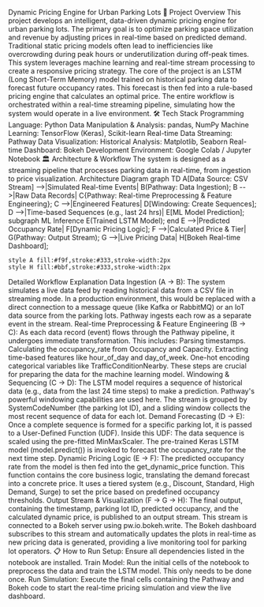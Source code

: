 Dynamic Pricing Engine for Urban Parking Lots
🚀 Project Overview
This project develops an intelligent, data-driven dynamic pricing engine for urban parking lots. The primary goal is to optimize parking space utilization and revenue by adjusting prices in real-time based on predicted demand. Traditional static pricing models often lead to inefficiencies like overcrowding during peak hours or underutilization during off-peak times. This system leverages machine learning and real-time stream processing to create a responsive pricing strategy.
The core of the project is an LSTM (Long Short-Term Memory) model trained on historical parking data to forecast future occupancy rates. This forecast is then fed into a rule-based pricing engine that calculates an optimal price. The entire workflow is orchestrated within a real-time streaming pipeline, simulating how the system would operate in a live environment.
🛠️ Tech Stack
Programming Language: Python
Data Manipulation & Analysis: pandas, NumPy
Machine Learning: TensorFlow (Keras), Scikit-learn
Real-time Data Streaming: Pathway
Data Visualization:
Historical Analysis: Matplotlib, Seaborn
Real-time Dashboard: Bokeh
Development Environment: Google Colab / Jupyter Notebook
🏛️ Architecture & Workflow
The system is designed as a streaming pipeline that processes parking data in real-time, from ingestion to price visualization.
Architecture Diagram
graph TD
    A[Data Source: CSV Stream] -->|Simulated Real-time Events| B(Pathway: Data Ingestion);
    B -->|Raw Data Records| C{Pathway: Real-time Preprocessing & Feature Engineering};
    C -->|Engineered Features| D[Windowing: Create Sequences];
    D -->|Time-based Sequences (e.g., last 24 hrs)| E[ML Model Prediction];
    subgraph ML Inference
        E(Trained LSTM Model);
    end
    E -->|Predicted Occupancy Rate| F[Dynamic Pricing Logic];
    F -->|Calculated Price & Tier| G(Pathway: Output Stream);
    G -->|Live Pricing Data| H[Bokeh Real-time Dashboard];

    style A fill:#f9f,stroke:#333,stroke-width:2px
    style H fill:#bbf,stroke:#333,stroke-width:2px


Detailed Workflow Explanation
Data Ingestion (A -> B):
The system simulates a live data feed by reading historical data from a CSV file in streaming mode. In a production environment, this would be replaced with a direct connection to a message queue (like Kafka or RabbitMQ) or an IoT data source from the parking lots. Pathway ingests each row as a separate event in the stream.
Real-time Preprocessing & Feature Engineering (B -> C):
As each data record (event) flows through the Pathway pipeline, it undergoes immediate transformation. This includes:
Parsing timestamps.
Calculating the occupancy_rate from Occupancy and Capacity.
Extracting time-based features like hour_of_day and day_of_week.
One-hot encoding categorical variables like TrafficConditionNearby.
These steps are crucial for preparing the data for the machine learning model.
Windowing & Sequencing (C -> D):
The LSTM model requires a sequence of historical data (e.g., data from the last 24 time steps) to make a prediction. Pathway's powerful windowing capabilities are used here. The stream is grouped by SystemCodeNumber (the parking lot ID), and a sliding window collects the most recent sequence of data for each lot.
Demand Forecasting (D -> E):
Once a complete sequence is formed for a specific parking lot, it is passed to a User-Defined Function (UDF). Inside this UDF:
The data sequence is scaled using the pre-fitted MinMaxScaler.
The pre-trained Keras LSTM model (model.predict()) is invoked to forecast the occupancy_rate for the next time step.
Dynamic Pricing Logic (E -> F):
The predicted occupancy rate from the model is then fed into the get_dynamic_price function. This function contains the core business logic, translating the demand forecast into a concrete price. It uses a tiered system (e.g., Discount, Standard, High Demand, Surge) to set the price based on predefined occupancy thresholds.
Output Stream & Visualization (F -> G -> H):
The final output, containing the timestamp, parking lot ID, predicted occupancy, and the calculated dynamic price, is published to an output stream. This stream is connected to a Bokeh server using pw.io.bokeh.write. The Bokeh dashboard subscribes to this stream and automatically updates the plots in real-time as new pricing data is generated, providing a live monitoring tool for parking lot operators.
📋 How to Run
Setup: Ensure all dependencies listed in the notebook are installed.
Train Model: Run the initial cells of the notebook to preprocess the data and train the LSTM model. This only needs to be done once.
Run Simulation: Execute the final cells containing the Pathway and Bokeh code to start the real-time pricing simulation and view the live dashboard.
